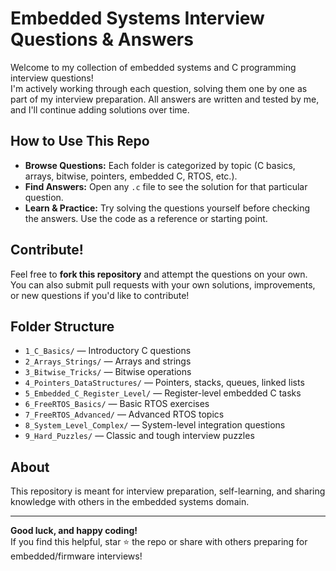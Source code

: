 # Embedded Systems Interview Questions & Answers

Welcome to my collection of embedded systems and C programming interview questions!  
I'm actively working through each question, solving them one by one as part of my interview preparation. All answers are written and tested by me, and I'll continue adding solutions over time.

## How to Use This Repo

- **Browse Questions:** Each folder is categorized by topic (C basics, arrays, bitwise, pointers, embedded C, RTOS, etc.).
- **Find Answers:** Open any `.c` file to see the solution for that particular question.
- **Learn & Practice:** Try solving the questions yourself before checking the answers. Use the code as a reference or starting point.

## Contribute!

Feel free to **fork this repository** and attempt the questions on your own.  
You can also submit pull requests with your own solutions, improvements, or new questions if you'd like to contribute!

## Folder Structure

- `1_C_Basics/` — Introductory C questions
- `2_Arrays_Strings/` — Arrays and strings
- `3_Bitwise_Tricks/` — Bitwise operations
- `4_Pointers_DataStructures/` — Pointers, stacks, queues, linked lists
- `5_Embedded_C_Register_Level/` — Register-level embedded C tasks
- `6_FreeRTOS_Basics/` — Basic RTOS exercises
- `7_FreeRTOS_Advanced/` — Advanced RTOS topics
- `8_System_Level_Complex/` — System-level integration questions
- `9_Hard_Puzzles/` — Classic and tough interview puzzles

## About

This repository is meant for interview preparation, self-learning, and sharing knowledge with others in the embedded systems domain.

---

**Good luck, and happy coding!**  
If you find this helpful, star ⭐️ the repo or share with others preparing for embedded/firmware interviews!
